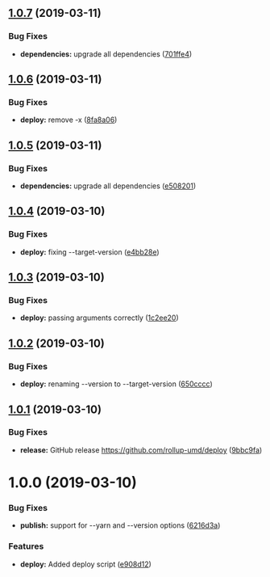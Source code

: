 ## [1.0.7](https://github.com/rollup-umd/deploy/compare/v1.0.6...v1.0.7) (2019-03-11)


### Bug Fixes

* **dependencies:** upgrade all dependencies ([701ffe4](https://github.com/rollup-umd/deploy/commit/701ffe4))

## [1.0.6](https://github.com/rollup-umd/deploy/compare/v1.0.5...v1.0.6) (2019-03-11)


### Bug Fixes

* **deploy:** remove -x ([8fa8a06](https://github.com/rollup-umd/deploy/commit/8fa8a06))

## [1.0.5](https://github.com/rollup-umd/deploy/compare/v1.0.4...v1.0.5) (2019-03-11)


### Bug Fixes

* **dependencies:** upgrade all dependencies ([e508201](https://github.com/rollup-umd/deploy/commit/e508201))

## [1.0.4](https://github.com/rollup-umd/deploy/compare/v1.0.3...v1.0.4) (2019-03-10)


### Bug Fixes

* **deploy:** fixing --target-version ([e4bb28e](https://github.com/rollup-umd/deploy/commit/e4bb28e))

## [1.0.3](https://github.com/rollup-umd/deploy/compare/v1.0.2...v1.0.3) (2019-03-10)


### Bug Fixes

* **deploy:** passing arguments correctly ([1c2ee20](https://github.com/rollup-umd/deploy/commit/1c2ee20))

## [1.0.2](https://github.com/rollup-umd/deploy/compare/v1.0.1...v1.0.2) (2019-03-10)


### Bug Fixes

* **deploy:** renaming --version to --target-version ([650cccc](https://github.com/rollup-umd/deploy/commit/650cccc))

## [1.0.1](https://github.com/rollup-umd/deploy/compare/v1.0.0...v1.0.1) (2019-03-10)


### Bug Fixes

* **release:** GitHub release https://github.com/rollup-umd/deploy ([9bbc9fa](https://github.com/rollup-umd/deploy/commit/9bbc9fa))

# 1.0.0 (2019-03-10)


### Bug Fixes

* **publish:** support for --yarn and --version options ([6216d3a](https://module.kopaxgroup.com/rollup-umd/deploy/commit/6216d3a))


### Features

* **deploy:** Added deploy script ([e908d12](https://module.kopaxgroup.com/rollup-umd/deploy/commit/e908d12))
